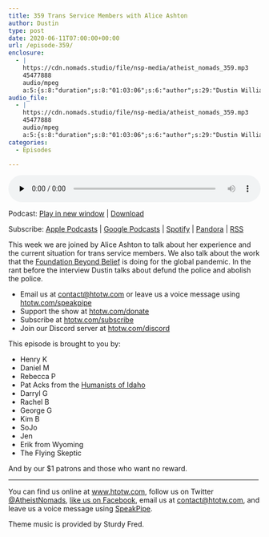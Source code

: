 ```yaml
---
title: 359 Trans Service Members with Alice Ashton
author: Dustin
type: post
date: 2020-06-11T07:00:00+00:00
url: /episode-359/
enclosure:
  - |
    https://cdn.nomads.studio/file/nsp-media/atheist_nomads_359.mp3
    45477888
    audio/mpeg
    a:5:{s:8:"duration";s:8:"01:03:06";s:6:"author";s:29:"Dustin Williams, Alice Ashton";s:8:"explicit";s:1:"1";s:13:"episode_title";s:39:"Trans Service Members with Alice Ashton";s:10:"episode_no";s:3:"359";}
audio_file:
  - |
    https://cdn.nomads.studio/file/nsp-media/atheist_nomads_359.mp3
    45477888
    audio/mpeg
    a:5:{s:8:"duration";s:8:"01:03:06";s:6:"author";s:29:"Dustin Williams, Alice Ashton";s:8:"explicit";s:1:"1";s:13:"episode_title";s:39:"Trans Service Members with Alice Ashton";s:10:"episode_no";s:3:"359";}
categories:
  - Episodes

---
```

<div itemscope itemtype="http://schema.org/AudioObject">
  <meta itemprop="name" content="359 Trans Service Members with Alice Ashton" />
  
  <meta itemprop="uploadDate" content="2020-06-11T01:00:00-06:00" />
  
  <meta itemprop="encodingFormat" content="audio/mpeg" />
  
  <meta itemprop="duration" content="PT1H03M06S" />
  
  <meta itemprop="description" content="This week we are joined by Alice Ashton to talk about her experience and the current situation for trans service members. We also talk about the work that the Foundation Beyond Belief is doing for the global pandemic. In the rant before the interview..." />
  
  <meta itemprop="contentUrl" content="https://dts.podtrac.com/redirect.mp3/cdn.nomads.studio/file/nsp-media/atheist_nomads_359.mp3" />
  
  <meta itemprop="contentSize" content="43.4" />
  </p> 
  
  <div class="powerpress_player" id="powerpress_player_8622">
    <audio class="wp-audio-shortcode" id="audio-4445-366" preload="none" style="width: 100%;" controls="controls"><source type="audio/mpeg" src="https://dts.podtrac.com/redirect.mp3/cdn.nomads.studio/file/nsp-media/atheist_nomads_359.mp3?_=366" /><a href="https://dts.podtrac.com/redirect.mp3/cdn.nomads.studio/file/nsp-media/atheist_nomads_359.mp3">https://dts.podtrac.com/redirect.mp3/cdn.nomads.studio/file/nsp-media/atheist_nomads_359.mp3</a></audio>
  </div>
</div>

<p class="powerpress_links powerpress_links_mp3">
  Podcast: <a href="https://dts.podtrac.com/redirect.mp3/cdn.nomads.studio/file/nsp-media/atheist_nomads_359.mp3" class="powerpress_link_pinw" target="_blank" title="Play in new window" onclick="return powerpress_pinw('https://htotw.com/?powerpress_pinw=4445-podcast');" rel="nofollow">Play in new window</a> | <a href="https://dts.podtrac.com/redirect.mp3/cdn.nomads.studio/file/nsp-media/atheist_nomads_359.mp3" class="powerpress_link_d" title="Download" rel="nofollow" download="atheist_nomads_359.mp3">Download</a>
</p>

<p class="powerpress_links powerpress_subscribe_links">
  Subscribe: <a href="https://podcasts.apple.com/us/podcast/humanists-take-on-the-world/id530050098?mt=2&ls=1" class="powerpress_link_subscribe powerpress_link_subscribe_itunes" target="_blank" title="Subscribe on Apple Podcasts" rel="nofollow">Apple Podcasts</a> | <a href="https://www.google.com/podcasts?feed=aHR0cDovL2F0aGVpc3Rub21hZHMubGlic3luLmNvbS9yc3M%3D" class="powerpress_link_subscribe powerpress_link_subscribe_googleplay" target="_blank" title="Subscribe on Google Podcasts" rel="nofollow">Google Podcasts</a> | <a href="https://open.spotify.com/show/3LzK2xZGike6Tc1GEMtMbr?si=LieN9SNuTpq96smuaUsH8A" class="powerpress_link_subscribe powerpress_link_subscribe_spotify" target="_blank" title="Subscribe on Spotify" rel="nofollow">Spotify</a> | <a href="https://www.pandora.com/podcast/atheist-nomads/PC:10122?corr=62071012&part=ug" class="powerpress_link_subscribe powerpress_link_subscribe_pandora" target="_blank" title="Subscribe on Pandora" rel="nofollow">Pandora</a> | <a href="https://htotw.com/feed/podcast/" class="powerpress_link_subscribe powerpress_link_subscribe_rss" target="_blank" title="Subscribe via RSS" rel="nofollow">RSS</a>
</p>

This week we are joined by Alice Ashton to talk about her experience and the current situation for trans service members. We also talk about the work that the [Foundation Beyond Belief][1] is doing for the global pandemic. In the rant before the interview Dustin talks about defund the police and abolish the police.

<!--more-->

  * Email us at <a href="mailto:contact@htotw.com” target=" rel="noopener noreferrer">contact@htotw.com</a> or leave us a voice message using <a href="https://htotw.com/speakpipe" target="_blank" rel="noopener noreferrer">htotw.com/speakpipe</a>
  * Support the show at <a href="https://htotw.com/donate" target="_blank" rel="payment noopener noreferrer">htotw.com/donate</a>
  * Subscribe at <a href="https://htotw.com/subscribe" target="_blank" rel="noopener noreferrer">htotw.com/subscribe</a>
  * Join our Discord server at <a href="https://htotw.com/discord" target="_blank" rel="noopener noreferrer">htotw.com/discord</a>

This episode is brought to you by:

  * Henry K
  * Daniel M
  * Rebecca P
  * Pat Acks from the <a href="https://www.humanistsofidaho.org" target="_blank" rel="noopener noreferrer">Humanists of Idaho</a>
  * Darryl G
  * Rachel B
  * George G
  * Kim B
  * SoJo
  * Jen
  * Erik from Wyoming
  * The Flying Skeptic

And by our $1 patrons and those who want no reward.

<hr width="500" />

You can find us online at <a href="https://www.htotw.com/" target="_blank" rel="noopener noreferrer">www.htotw.com</a>, follow us on Twitter <a href="https://twitter.com/AtheistNomads" target="_blank" rel="noopener noreferrer">@AtheistNomads</a>, <a href="https://htotw.com/facebook" target="_blank" rel="noopener noreferrer">like us on Facebook</a>, email us at <contact@htotw.com>, and leave us a voice message using <a href="https://htotw.com/speakpipe" target="_blank" rel="noopener noreferrer">SpeakPipe</a>.

Theme music is provided by Sturdy Fred.

 [1]: https://foundationbeyondbelief.org/